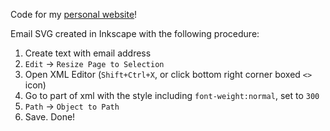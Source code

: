 Code for my [personal website](https://colinmcdonald.org)!

Email SVG created in Inkscape with the following procedure:
1. Create text with email address
2. `Edit` -> `Resize Page to Selection`
3. Open XML Editor (`Shift+Ctrl+X`, or click bottom right corner boxed `<>` icon)
4. Go to part of xml with the style including `font-weight:normal`, set to `300`
5. `Path` -> `Object to Path`
6. Save. Done!
